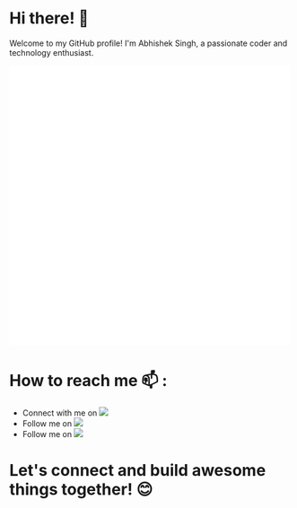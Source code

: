 # Hi there! 👋

Welcome to my GitHub profile! I'm Abhishek Singh, a passionate coder and technology enthusiast.

![Profile Screenshot](dark_name.png)

# How to reach me 📫 :
- Connect with me on [<img src="https://img.icons8.com/color/48/000000/linkedin.png"/>](https://www.linkedin.com/in/abhisheksingh-fulanekar-17b965223)
- Follow me on [<img src="https://img.icons8.com/color/48/000000/twitter.png"/>](https://twitter.com/abhisheksing484/)
- Follow me on [<img src="https://img.icons8.com/fluent/48/000000/instagram-new.png"/>](https://instagram.com/abhisheksingh_r_f/)
  
# Let's connect and build awesome things together! 😊
